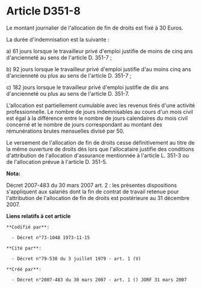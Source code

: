 # Article D351-8

Le montant journalier de l'allocation de fin de droits est fixé à 30 Euros.

La durée d'indemnisation est la suivante :

a) 61 jours lorsque le travailleur privé d'emploi justifie de moins de cinq ans d'ancienneté au sens de l'article D. 351-7 ;

b) 92 jours lorsque le travailleur privé d'emploi justifie d'au moins cinq ans d'ancienneté ou plus au sens de l'article D.
351-7 ;

c) 182 jours lorsque le travailleur privé d'emploi justifie de dix ans d'ancienneté ou plus au sens de l'article D. 351-7.

L'allocation est partiellement cumulable avec les revenus tirés d'une activité professionnelle. Le nombre de jours
indemnisables au cours d'un mois civil est égal à la différence entre le nombre de jours calendaires du mois civil concerné
et le nombre de jours correspondant au montant des rémunérations brutes mensuelles divisé par 50.

Le versement de l'allocation de fin de droits cesse définitivement au titre de la même ouverture de droits dès lors que
l'allocataire justifie des conditions d'attribution de l'allocation d'assurance mentionnée à l'article L. 351-3 ou de
l'allocation prévue à l'article D. 351-5.

**Nota:**

Décret 2007-483 du 30 mars 2007 art. 2 : les présentes dispositions s'appliquent aux salariés dont la fin de contrat de
travail retenue pour l'attribution de l'allocation de fin de droits est postérieure au 31 décembre 2007.

**Liens relatifs à cet article**

	**Codifié par**:

	  - Décret n°73-1048 1973-11-15

	**Cité par**:

	  - Décret n°79-530 du 3 juillet 1979 - art. 1 (V)

	**Créé par**:

	  - Décret n°2007-483 du 30 mars 2007 - art. 1 () JORF 31 mars 2007
